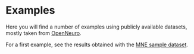 # Examples

Here you will find a number of examples using publicly available
datasets, mostly taken from [OpenNeuro](https://openneuro.org).

For a first example, see the results obtained with the [MNE sample dataset](ds000248.md).
